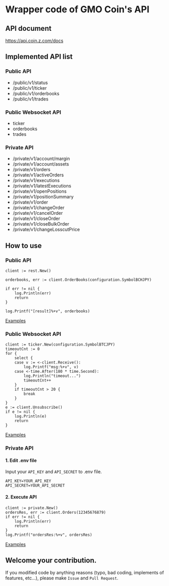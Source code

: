 # Wrapper code of GMO Coin's API
## API document
https://api.coin.z.com/docs

## Implemented API list
### Public API
* /public/v1/status
* /public/v1/ticker
* /public/v1/orderbooks
* /public/v1/trades

### Public Websocket API
* ticker
* orderbooks
* trades

### Private API
* /private/v1/account/margin
* /private/v1/account/assets
* /private/v1/orders
* /private/v1/activeOrders
* /private/v1/executions
* /private/v1/latestExecutions
* /private/v1/openPositions
* /private/v1/positionSummary
* /private/v1/order
* /private/v1/changeOrder
* /private/v1/cancelOrder
* /private/v1/closeOrder
* /private/v1/closeBulkOrder
* /private/v1/changeLosscutPrice

## How to use
### Public API
```golang
client := rest.New()

orderbooks, err := client.OrderBooks(configuration.SymbolBCHJPY)

if err != nil {
    log.Println(err)
    return
}

log.Printf("[result]%+v", orderbooks)
```

[Examples](https://github.com/ijufumi/gogmocoin-examples/tree/master/app/public/rest)

### Public Websocket API
```golang
client := ticker.New(configuration.SymbolBTCJPY)
timeoutCnt := 0
for {
    select {
    case v := <-client.Receive():
        log.Printf("msg:%+v", v)
    case <-time.After(180 * time.Second):
        log.Println("timeout...")
        timeoutCnt++
    }
    if timeoutCnt > 20 {
        break
    }
}
e := client.Unsubscribe()
if e != nil {
    log.Println(e)
    return
}
```

[Examples](https://github.com/ijufumi/gogmocoin-examples/tree/master/app/public/ws)

### Private API
#### 1. Edit .env file
Input your `API_KEY` and `API_SECRET` to .env file.

```.env
API_KEY=YOUR_API_KEY
API_SECRET=YOUR_API_SECRET
```

#### 2. Execute API

```golang
client := private.New()
ordersRes, err := client.Orders(12345676879)
if err != nil {
    log.Println(err)
    return
}
log.Printf("ordersRes:%+v", ordersRes)
```

[Examples](https://github.com/ijufumi/gogmocoin-examples/tree/master/app/private)

## Welcome your contribution.
If you modified code by anything reasons (typo, bad coding, implements of features, etc...), please make `Issue` and `Pull Request`.
